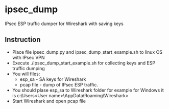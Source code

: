 # ipsec_dump
IPsec ESP truffic dumper for Wireshark with saving keys

## Instruction
* Place file ipsec_dump.py and ipsec_dump_start_example.sh to linux OS with IPsec VPN
* Execute ./ipsec_dump_start_example.sh for collecting keys and ESP truffic dumping
* You will files:
  * esp_sa - SA keys for Wireshark
  * pcap file - dump of IPsec ESP traffic.
* You should plase esp_sa to Wireshark folder for example for Windows it is c:\Users\<User name>\AppData\Roaming\Wireshark>
* Start Wireshark and open pcap file
